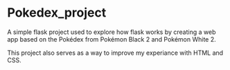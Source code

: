 # Pokedex_project

A simple flask project used to explore how flask works by creating a web app based on the Pokédex from Pokémon Black 2 and Pokémon White 2.

This project also serves as a way to improve my experiance with HTML and CSS.